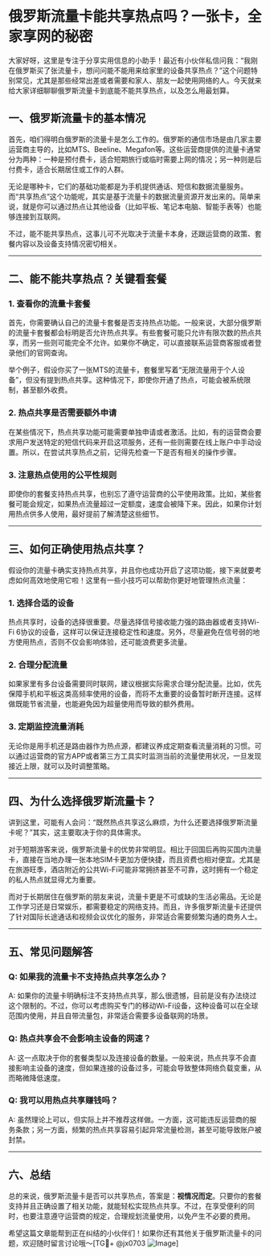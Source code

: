 # 俄罗斯流量卡能共享热点吗？一张卡，全家享网的秘密

大家好呀，这里是专注于分享实用信息的小助手！最近有小伙伴私信问我：“我刚在俄罗斯买了张流量卡，想问问能不能用来给家里的设备共享热点？”这个问题特别常见，尤其是那些经常出差或者需要和家人、朋友一起使用网络的人。今天就来给大家详细聊聊俄罗斯流量卡到底能不能共享热点，以及怎么用最划算。

## 一、俄罗斯流量卡的基本情况

首先，咱们得明白俄罗斯的流量卡是怎么工作的。俄罗斯的通信市场是由几家主要运营商主导的，比如MTS、Beeline、Megafon等。这些运营商提供的流量卡通常分为两种：一种是预付费卡，适合短期旅行或临时需要上网的情况；另一种则是后付费卡，适合长期居住或工作的人群。

无论是哪种卡，它们的基础功能都是为手机提供通话、短信和数据流量服务。而“共享热点”这个功能呢，其实是基于流量卡的数据流量资源开发出来的。简单来说，就是你可以通过热点让其他设备（比如平板、笔记本电脑、智能手表等）也能够连接到互联网。

不过，能不能共享热点，这事儿可不光取决于流量卡本身，还跟运营商的政策、套餐内容以及设备支持情况密切相关。

---

## 二、能不能共享热点？关键看套餐

### 1. **查看你的流量卡套餐**
首先，你需要确认自己的流量卡套餐是否支持热点功能。一般来说，大部分俄罗斯的流量卡套餐都会标明是否允许热点共享。有些套餐可能只允许有限次数的热点共享，而另一些则可能完全不允许。如果你不确定，可以直接联系运营商客服或者登录他们的官网查询。

举个例子，假设你买了一张MTS的流量卡，套餐里写着“无限流量用于个人设备”，但没有提到热点共享。这种情况下，即使你开通了热点，可能会被系统限制，甚至额外收费。

### 2. **热点共享是否需要额外申请**
在某些情况下，热点共享功能可能需要单独申请或者激活。比如，有的运营商会要求用户发送特定的短信代码来开启这项服务，还有一些则需要在线上账户中手动设置。所以，在尝试共享热点之前，记得先检查一下是否有相关的操作步骤。

### 3. **注意热点使用的公平性规则**
即使你的套餐支持热点共享，也别忘了遵守运营商的公平使用政策。比如，某些套餐可能会规定，如果热点流量超过一定额度，速度会被降下来。因此，如果你计划用热点供多人使用，最好提前了解清楚这些细节。

---

## 三、如何正确使用热点共享？

假设你的流量卡确实支持热点共享，并且你也成功开启了这项功能，接下来就要考虑如何高效地使用它啦！这里有一些小技巧可以帮助你更好地管理热点流量：

### 1. **选择合适的设备**
热点共享时，设备的选择很重要。尽量选择信号接收能力强的路由器或者支持Wi-Fi 6协议的设备，这样可以保证连接稳定性和速度。另外，尽量避免在信号弱的地方使用热点，否则不仅会影响体验，还可能浪费更多流量。

### 2. **合理分配流量**
如果家里有多台设备需要同时联网，建议根据实际需求合理分配流量。比如，优先保障手机和平板这类高频率使用的设备，而将不太重要的设备暂时断开连接。这样做既能节省流量，也能避免因为超量使用而导致的额外费用。

### 3. **定期监控流量消耗**
无论你是用手机还是路由器作为热点源，都建议养成定期查看流量消耗的习惯。可以通过运营商的官方APP或者第三方工具实时监测当前的流量使用状况，一旦发现接近上限，就可以及时调整策略。

---

## 四、为什么选择俄罗斯流量卡？

讲到这里，可能有人会问：“既然热点共享这么麻烦，为什么还要选择俄罗斯流量卡呢？”其实，这主要取决于你的具体需求。

对于短期游客来说，俄罗斯流量卡的优势非常明显。相比于回国后再购买国内流量卡，直接在当地办理一张本地SIM卡更加方便快捷，而且资费也相对便宜。尤其是在旅游旺季，酒店附近的公共Wi-Fi可能非常拥挤甚至不可靠，这时拥有一个稳定的私人热点就显得尤为重要。

而对于长期居住在俄罗斯的朋友来说，流量卡更是不可或缺的生活必需品。无论是工作学习还是日常娱乐，都需要稳定的网络支持。而且，许多俄罗斯流量卡还提供了针对国际长途通话和视频会议优化的服务，非常适合需要频繁沟通的商务人士。

---

## 五、常见问题解答

### Q: 如果我的流量卡不支持热点共享怎么办？
A: 如果你的流量卡明确标注不支持热点共享，那么很遗憾，目前是没有办法绕过这个限制的。不过，你可以考虑购买专门的移动Wi-Fi设备，这种设备可以在全球范围内使用，并且自带流量包，非常适合需要多设备联网的场景。

### Q: 热点共享会不会影响主设备的网速？
A: 这一点取决于你的套餐类型以及连接设备的数量。一般来说，热点共享不会直接影响主设备的速度，但如果连接的设备过多，可能会导致整体网络负载变重，从而略微降低速度。

### Q: 我可以用热点共享赚钱吗？
A: 虽然理论上可以，但实际上并不推荐这样做。一方面，这可能违反运营商的服务条款；另一方面，频繁的热点共享容易引起异常流量检测，甚至可能导致账户被封禁。

---

## 六、总结

总的来说，俄罗斯流量卡是否可以共享热点，答案是：**视情况而定**。只要你的套餐支持并且正确设置了相关功能，就能轻松实现热点共享。不过，在享受便利的同时，也要注意遵守运营商的规定，合理规划流量使用，以免产生不必要的费用。

希望这篇文章能帮到正在纠结的小伙伴们！如果你还有其他关于俄罗斯流量卡的问题，欢迎随时留言讨论哦～[TG💪+ @jx0703 ![Image](https://github.com/user-attachments/assets/dbca1d08-cadb-493c-b0ec-ad6f7a83f270)]